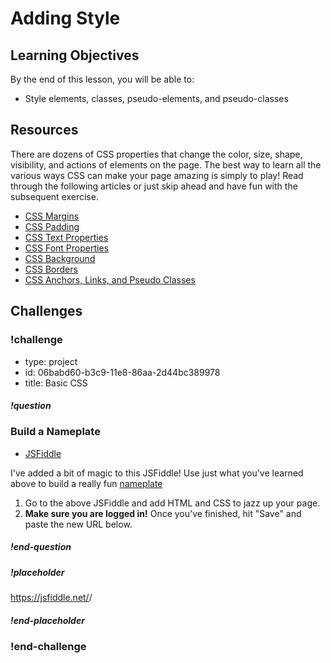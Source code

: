 # Adding Style

## Learning Objectives

By the end of this lesson, you will be able to:

* Style elements, classes, pseudo-elements, and pseudo-classes

## Resources

There are dozens of CSS properties that change the color, size, shape, visibility, and actions of elements on the page. The best way to learn all the various ways CSS can make your page amazing is simply to play! Read through the following articles or just skip ahead and have fun with the subsequent exercise.

* [CSS Margins](http://www.cssbasics.com/css-margins/)
* [CSS Padding](http://www.cssbasics.com/css-padding/)
* [CSS Text Properties](http://www.cssbasics.com/css-text-properties/)
* [CSS Font Properties](http://www.cssbasics.com/css-font-properties/)
* [CSS Background](http://www.cssbasics.com/css-backgrounds/)
* [CSS Borders](http://www.cssbasics.com/css-borders/)
* [CSS Anchors, Links, and Pseudo Classes](http://www.cssbasics.com/css-anchors-links-and-pseudo-classes/)

## Challenges

<!-- Question -->

### !challenge

* type: project
* id: 06babd60-b3c9-11e8-86aa-2d44bc389978
* title: Basic CSS

##### !question

### Build a Nameplate

* [JSFiddle](https://jsfiddle.net/gh/get/library/pure/gSchool/g67_fiddles/tree/master/css-basics-nameplate)

I've added a bit of magic to this JSFiddle! Use just what you've learned above to build a really fun [nameplate](http://galvanize-nameplate.surge.sh/)

1. Go to the above JSFiddle and add HTML and CSS to jazz up your page.
1. **Make sure you are logged in!** Once you've finished, hit "Save" and paste the new URL below.

##### !end-question

##### !placeholder

https://jsfiddle.net/<username>/<fiddle-id>

##### !end-placeholder

### !end-challenge
